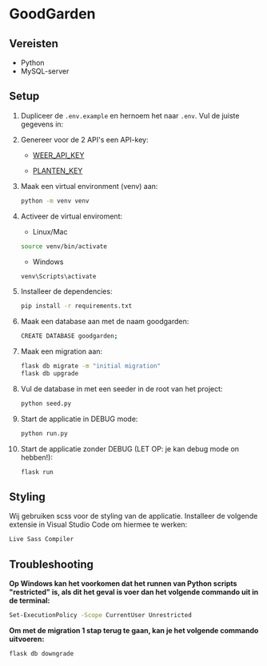 # GoodGarden

## Vereisten

* Python
* MySQL-server

## Setup

1. Dupliceer de `.env.example` en hernoem het naar `.env`. Vul de juiste gegevens in:

2. Genereer voor de 2 API's een API-key:

    - [WEER_API_KEY](https://www.weerlive.nl)

    - [PLANTEN_KEY](https://www.perenual.com)

3. Maak een virtual environment (venv) aan:

    ```bash
    python -m venv venv
    ```

4. Activeer de virtual enviroment:

    * Linux/Mac
    ```bash
    source venv/bin/activate
    ```

    * Windows
    ```bash
    venv\Scripts\activate
    ```

5. Installeer de dependencies:

    ```bash
    pip install -r requirements.txt
    ```

6. Maak een database aan met de naam goodgarden:

    ```bash
    CREATE DATABASE goodgarden;
    ```

7. Maak een migration aan:

    ```bash
    flask db migrate -m "initial migration"
    flask db upgrade
    ```

8. Vul de database in met een seeder in de root van het project:

    ```bash
    python seed.py
    ```

9. Start de applicatie in DEBUG mode:

    ```bash
    python run.py
    ```

10. Start de applicatie zonder DEBUG (LET OP: je kan debug mode on hebben!):
 
    ```bash
    flask run
    ```

## Styling

Wij gebruiken scss voor de styling van de applicatie. Installeer de volgende extensie in Visual Studio Code om hiermee te werken:

```bash
Live Sass Compiler
```

## Troubleshooting

**Op Windows kan het voorkomen dat het runnen van Python scripts "restricted" is, als dit het geval is voer dan het volgende commando uit in de terminal:**  

```bash
Set-ExecutionPolicy -Scope CurrentUser Unrestricted
```

**Om met de migration 1 stap terug te gaan, kan je het volgende commando uitvoeren:**

```bash
flask db downgrade
```